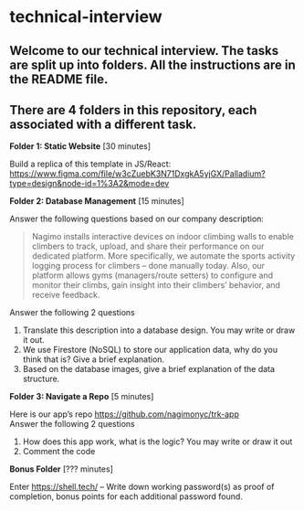# technical-interview
Welcome to our technical interview. The tasks are split up into folders. All the instructions are in the README file.
-
There are 4 folders in this repository, each associated with a different task.
-

**Folder 1: Static Website** [30 minutes]

Build a replica of this template in JS/React: https://www.figma.com/file/w3cZuebK3N71DxgkA5yjGX/Palladium?type=design&node-id=1%3A2&mode=dev


**Folder 2: Database Management** [15 minutes]

Answer the following questions based on our company description:
> Nagimo installs interactive devices on indoor climbing walls to enable climbers to track, upload, and share their performance on our dedicated platform. More specifically, we automate the sports activity logging process for climbers – done manually today. Also, our platform allows gyms (managers/route setters) to configure and monitor their climbs, gain insight into their climbers’ behavior, and receive feedback.

Answer the following 2 questions

  1. Translate this description into a database design. You may write or draw it out.
  3. We use Firestore (NoSQL) to store our application data, why do you think that is? Give a brief explanation.
  5. Based on the database images, give a brief explanation of the data structure.


**Folder 3: Navigate a Repo** [5 minutes]

Here is our app’s repo https://github.com/nagimonyc/trk-app  
Answer the following 2 questions
  1. How does this app work, what is the logic? You may write or draw it out
  2. Comment the code



**Bonus Folder** [??? minutes]

Enter https://shell.tech/ – Write down working password(s) as proof of completion, bonus points for each additional password found.
